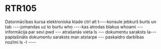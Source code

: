 # RTR105
Datormācības kursa elektroniska klade
ctrl alt t----konsule
jebkurš burts un tab ----jomandas uz to burtu
who ----kas atrodas blakus
whoami --- informācija par sevi
pwd --- atrašanās vieta
ls --- dokumentu saraksts
la--- paplašināts dokumentu saraksts
man atstarpe --- paskaidro darbības nozīmi
ls -l ---- 
